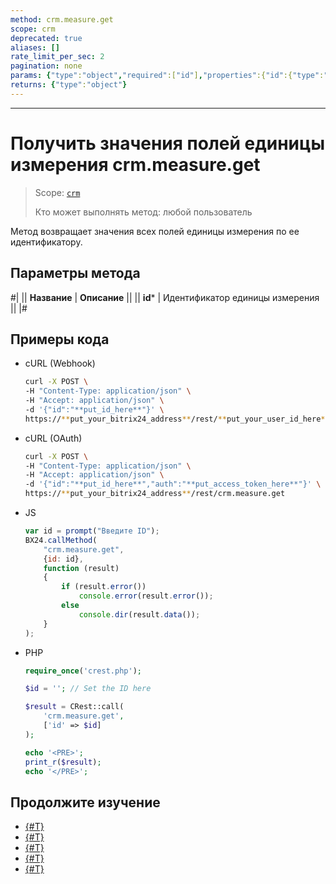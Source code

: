 ```yaml
---
method: crm.measure.get
scope: crm
deprecated: true
aliases: []
rate_limit_per_sec: 2
pagination: none
params: {"type":"object","required":["id"],"properties":{"id":{"type":"integer"}}}
returns: {"type":"object"}
---
```



---

# Получить значения полей единицы измерения crm.measure.get

> Scope: [`crm`](../../../scopes/permissions.md)
>
> Кто может выполнять метод: любой пользователь

Метод возвращает значения всех полей единицы измерения по ее идентификатору.

## Параметры метода



#|
|| **Название** | **Описание** ||
|| **id*** | Идентификатор единицы измерения ||
|#

## Примеры кода





- cURL (Webhook)

    ```bash
    curl -X POST \
    -H "Content-Type: application/json" \
    -H "Accept: application/json" \
    -d '{"id":"**put_id_here**"}' \
    https://**put_your_bitrix24_address**/rest/**put_your_user_id_here**/**put_your_webhook_here**/crm.measure.get
    ```

- cURL (OAuth)

    ```bash
    curl -X POST \
    -H "Content-Type: application/json" \
    -H "Accept: application/json" \
    -d '{"id":"**put_id_here**","auth":"**put_access_token_here**"}' \
    https://**put_your_bitrix24_address**/rest/crm.measure.get
    ```

- JS

    ```js
    var id = prompt("Введите ID");
    BX24.callMethod(
        "crm.measure.get",
        {id: id},
        function (result)
        {
            if (result.error())
                console.error(result.error());
            else
                console.dir(result.data());
        }
    );
    ```

- PHP

    ```php
    require_once('crest.php');

    $id = ''; // Set the ID here

    $result = CRest::call(
        'crm.measure.get',
        ['id' => $id]
    );

    echo '<PRE>';
    print_r($result);
    echo '</PRE>';
    ```



## Продолжите изучение

- [{#T}](./crm-measure-add.md)
- [{#T}](./crm-measure-update.md)
- [{#T}](./crm-measure-list.md)
- [{#T}](./crm-measure-delete.md)
- [{#T}](./crm-measure-fields.md)

